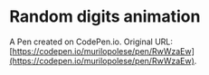 # Random digits animation

A Pen created on CodePen.io. Original URL: [https://codepen.io/murilopolese/pen/RwWzaEw](https://codepen.io/murilopolese/pen/RwWzaEw).


